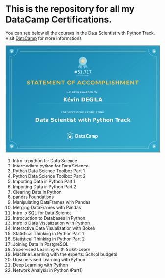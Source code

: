 # This is the repository for all my DataCamp Certifications.

You can see below all the courses in the Data Scientist with Python Track.
Visit [DataCamp](https://www.datacamp.com/tracks/data-scientist-with-python) for more informations

![Certificate](https://github.com/kayveen/DataCamp-Certifications/blob/master/DataScientistwithPython.png)

1. Intro to python for Data Science
2. Intermediate python for Data Science
3. Python Data Science Toolbox Part 1
4. Python Data Science Toolbox Part 2
5. Importing Data in Python Part 1
6. Importing Data in Python Part 2
7. Cleaning Data in Python
8. pandas Foundations
9. Manipulating DataFrames with Pandas
10. Merging DataFrames with Pandas
11. Intro to SQL for Data Science
12. Introduction to Databases in Python
13. Intro to Data Visualization with Python
14. Interactive Data Visualization with Bokeh
15. Statistical Thinking in Python Part 1
16. Statistical Thinking in Python Part 2
17. Joining Data in PostgreSQL
18. Supervised Learning with Scikit-Learn
19. Machine Learning with the experts: School budgets
20. Unsupervised Learning with Python
21. Deep Learning with Python
22. Network Analysis in Python (Part1)
